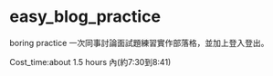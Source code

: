 # easy_blog_practice
boring practice
一次同事討論面試題練習實作部落格，並加上登入登出。

Cost_time:about 1.5 hours 內(約7:30到8:41)
